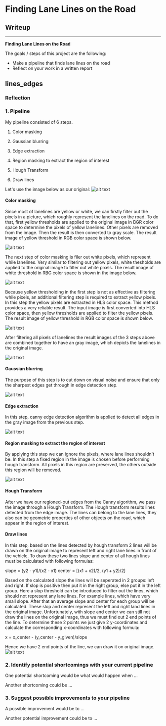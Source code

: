 # **Finding Lane Lines on the Road** 

## Writeup

---

**Finding Lane Lines on the Road**

The goals / steps of this project are the following:
* Make a pipeline that finds lane lines on the road
* Reflect on your work in a written report


[//]: # (Image References)

[image1]: ./test_images/solidYellowCurve.jpg "solidYellowCurve"
[image2]: ./test_images/rgb_y.jpg "rgb_y"
[image3]: ./test_images/rgb_w.jpg "rgb_w"
[image4]: ./test_images/hls_y.jpg "hls_y"
[image5]: ./test_images/color_threshold.jpg "color_threshold"
[image6]: ./test_images/Gassian_Blur.jpg "Gassian_Blur"
[image7]: ./test_images/Canny_Edges.jpg "Canny_Edges"
[image8]: ./test_images/Region_Of_Interest.jpg "Region_Of_Interest"
[image9]: ./test_images/lines_edges.jpg "lines_edges"

lines_edges
---

### Reflection

### 1. Pipeline

My pipeline consisted of 6 steps. 

1. Color masking

2. Gaussian blurring 

3. Edge extraction

4. Region masking to extract the region of interest 

5. Hough Transform

6. Draw lines

Let's use the image below as our original:
![alt text][image1]

#### Color masking

Since most of lanelines are yellow or white, we can firstly filter out the pixels in a picture, which roughly represent the lanelines on the road.
To do that, first yellow thresholds are applied to the original image in BGR color space to determine the pixels of yellow lanelines. Other pixels are removed from the image.
Then the result is then converted to gray scale. The result image of yellow threshold in RGB color space is shown below.

![alt text][image2]

The next step of color masking is filer out white pixels, which represent while lanelines. Very similar to filtering out yellow pixels, white thesholds are applied to the original image
to filter out white pixels. The result image of white threshold in RBG color space is shown in the image below.

![alt text][image3]

Because yellow thresholding in the first step is not as effective as filtering while pixels, an additional filtering step is required to extract yellow pixels. In this step the yellow pixels are 
extracted in HLS color space. This method provides a very reliable result. The input image is first converted into HLS color space, then yellow thresholds are applied to filter the yellow pixels.
The result image of yellow threshold in RGB color space is shown below.

![alt text][image4]

After filtering all pixels of lanelines the result images of the 3 steps above are combined together to have an gray image, which depicts the lanelines in the original image.

![alt text][image5]

#### Gaussian blurring

The purpose of this step is to cut down on visual noise and ensure that only the sharpest edges get through in edge detection step.

![alt text][image6]

#### Edge extraction
In this step, canny edge detection algorithm is applied to detect all edges in the gray image from the previous step.

![alt text][image7]

#### Region masking to extract the region of interest
By applying this step we can ignore the pixels, where lane lines shouldn't be. In this step a fixed region in the image is chosen before performing hough transform. All pixels in
this region are preserved, the others outside this region will be removed.

![alt text][image8]

#### Hough Transform
After we have our regioned-out edges from the Canny algorithm, we pass the image through a Hough Transform. The Hough transform results lines detected from the edge image. The lines can
belong to the lane lines, they also can be geometric properties of other objects on the road, which appear in the region of interest.

#### Draw lines
In this step, based on the lines detected by hough transform 2 lines will be drawn on the original image to represent left and right lane lines in front of the vehicle. To draw these two lines 
slope and center of all hough lines must be calculated with following formulas:

slope = (y2 - y1)/(x2 - x1)
center = [(x1 + x2)/2, (y1 + y2)/2]

Based on the calculated slope the lines will be seperated in 2 groups: left and right. If slop is positive then put it in the right group, else put it in the left group. Here a slop threshold can
be introduced to filter out the lines, which should not represent any lane lines. For example lines, which have very small slope. After that an average slope and center for each group will be 
calculated. These slop and center represent the left and right land lines in the original image. Unfortunately, with slope and center we can still not draw the lines on the original image, thus
we must find out 2 end points of the line. To determine these 2 points we just give 2 y-coordinates and calculate the corresponding x-coordinates with following formula:

x = x_center - (y_center - y_given)/slope

Hence we have 2 end points of the line, we can draw it on original image.
![alt text][image9]


### 2. Identify potential shortcomings with your current pipeline


One potential shortcoming would be what would happen when ... 

Another shortcoming could be ...


### 3. Suggest possible improvements to your pipeline

A possible improvement would be to ...

Another potential improvement could be to ...
